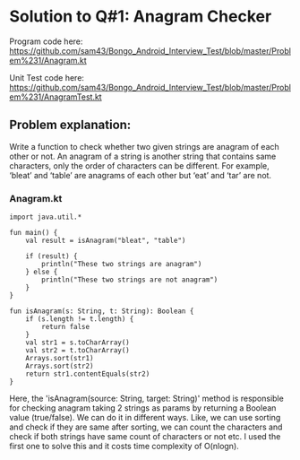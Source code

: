 # Solution to Q#1: Anagram Checker

Program code here: https://github.com/sam43/Bongo_Android_Interview_Test/blob/master/Problem%231/Anagram.kt

Unit Test code here: https://github.com/sam43/Bongo_Android_Interview_Test/blob/master/Problem%231/AnagramTest.kt

## Problem explanation:

Write a function to check whether two given strings are anagram of each other or not. An anagram of a string is another string that contains same characters, only the order of characters can be different. For example, ‘bleat’ and ‘table’ are anagrams of each other but ‘eat’ and ‘tar’ are not.

### Anagram.kt

    import java.util.*

    fun main() {
        val result = isAnagram("bleat", "table")

        if (result) {
            println("These two strings are anagram")
        } else {
            println("These two strings are not anagram")
        }
    }

    fun isAnagram(s: String, t: String): Boolean {
        if (s.length != t.length) {
            return false
        }
        val str1 = s.toCharArray()
        val str2 = t.toCharArray()
        Arrays.sort(str1)
        Arrays.sort(str2)
        return str1.contentEquals(str2)
    }
    
    
Here, the 'isAnagram(source: String, target: String)' method is responsible for checking anagram taking 2 strings as params by returning a Boolean value (true/false). We can do it in different ways. Like, we can use sorting and check if they are same after sorting, we can count the characters and check if both strings have same count of characters or not etc. I used the first one to solve this and it costs time complexity of O(nlogn).
    
   
